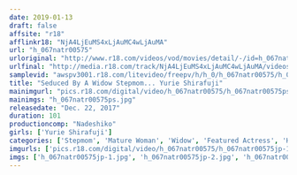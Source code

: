 ```yaml
---
date: 2019-01-13
draft: false
affsite: "r18"
afflinkr18: "NjA4LjEuMS4xLjAuMC4wLjAuMA"
url: "h_067natr00575"
urloriginal: "http://www.r18.com/videos/vod/movies/detail/-/id=h_067natr00575"
urlfinal: "http://media.r18.com/track/NjA4LjEuMS4xLjAuMC4wLjAuMA/videos/vod/movies/detail/-/id=h_067natr00575"
samplevid: "awspv3001.r18.com/litevideo/freepv/h/h_0/h_067natr00575/h_067natr00575_dmb_w.mp4"
title: "Seduced By A Widow Stepmom... Yurie Shirafuji"
mainimgurl: "pics.r18.com/digital/video/h_067natr00575/h_067natr00575ps.jpg"
mainimgs: "h_067natr00575ps.jpg"
releasedate: "Dec. 22, 2017"
duration: 101
productioncomp: "Nadeshiko"
girls: ['Yurie Shirafuji']
categories: ['Stepmom', 'Mature Woman', 'Widow', 'Featured Actress', 'Hi-Def']
imgurls: ['pics.r18.com/digital/video/h_067natr00575/h_067natr00575jp-1.jpg', 'pics.r18.com/digital/video/h_067natr00575/h_067natr00575jp-2.jpg', 'pics.r18.com/digital/video/h_067natr00575/h_067natr00575jp-3.jpg', 'pics.r18.com/digital/video/h_067natr00575/h_067natr00575jp-4.jpg', 'pics.r18.com/digital/video/h_067natr00575/h_067natr00575jp-5.jpg', 'pics.r18.com/digital/video/h_067natr00575/h_067natr00575jp-6.jpg', 'pics.r18.com/digital/video/h_067natr00575/h_067natr00575jp-7.jpg', 'pics.r18.com/digital/video/h_067natr00575/h_067natr00575jp-8.jpg', 'pics.r18.com/digital/video/h_067natr00575/h_067natr00575jp-9.jpg', 'pics.r18.com/digital/video/h_067natr00575/h_067natr00575jp-10.jpg', 'pics.r18.com/digital/video/h_067natr00575/h_067natr00575jp-11.jpg', 'pics.r18.com/digital/video/h_067natr00575/h_067natr00575jp-12.jpg', 'pics.r18.com/digital/video/h_067natr00575/h_067natr00575jp-13.jpg', 'pics.r18.com/digital/video/h_067natr00575/h_067natr00575jp-14.jpg', 'pics.r18.com/digital/video/h_067natr00575/h_067natr00575jp-15.jpg', 'pics.r18.com/digital/video/h_067natr00575/h_067natr00575jp-16.jpg', 'pics.r18.com/digital/video/h_067natr00575/h_067natr00575jp-17.jpg', 'pics.r18.com/digital/video/h_067natr00575/h_067natr00575jp-18.jpg', 'pics.r18.com/digital/video/h_067natr00575/h_067natr00575jp-19.jpg', 'pics.r18.com/digital/video/h_067natr00575/h_067natr00575jp-20.jpg']
imgs: ['h_067natr00575jp-1.jpg', 'h_067natr00575jp-2.jpg', 'h_067natr00575jp-3.jpg', 'h_067natr00575jp-4.jpg', 'h_067natr00575jp-5.jpg', 'h_067natr00575jp-6.jpg', 'h_067natr00575jp-7.jpg', 'h_067natr00575jp-8.jpg', 'h_067natr00575jp-9.jpg', 'h_067natr00575jp-10.jpg', 'h_067natr00575jp-11.jpg', 'h_067natr00575jp-12.jpg', 'h_067natr00575jp-13.jpg', 'h_067natr00575jp-14.jpg', 'h_067natr00575jp-15.jpg', 'h_067natr00575jp-16.jpg', 'h_067natr00575jp-17.jpg', 'h_067natr00575jp-18.jpg', 'h_067natr00575jp-19.jpg', 'h_067natr00575jp-20.jpg']
---
```

